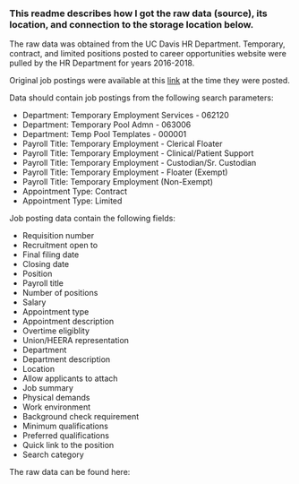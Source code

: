 ### This readme describes how I got the raw data (source), its location, and connection to the storage location below.

The raw data was obtained from the UC Davis HR Department. Temporary, contract, and limited positions posted to career opportunities website were pulled by the HR Department for years 2016-2018. 

Original job postings were available at this [link](https://www.employment.ucdavis.edu/applicants/jsp/shared/search/Search_css.jsp) at the time they were posted.

Data should contain job postings from the following search parameters:
* Department: Temporary Employment Services - 062120
* Department: Temporary Pool Admn - 063006
* Department: Temp Pool Templates - 000001
* Payroll Title: Temporary Employment - Clerical Floater
* Payroll Title: Temporary Employment - Clinical/Patient Support
* Payroll Title: Temporary Employment - Custodian/Sr. Custodian
* Payroll Title: Temporary Employment - Floater (Exempt)
* Payroll Title: Temporary Employment (Non-Exempt)
* Appointment Type: Contract
* Appointment Type: Limited

Job posting data contain the following fields:
* Requisition number
* Recruitment open to
* Final filing date
* Closing date
* Position
* Payroll title
* Number of positions
* Salary
* Appointment type
* Appointment description
* Overtime eligiblity
* Union/HEERA representation
* Department
* Department description
* Location
* Allow applicants to attach
* Job summary
* Physical demands
* Work environment
* Background check requirement
* Minimum qualifications
* Preferred qualifications
* Quick link to the position
* Search category

The raw data can be found here: 